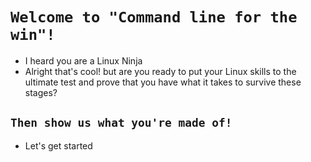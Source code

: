 # `Welcome to "Command line for the win"!`
   
- I heard you are a Linux Ninja
- Alright that's cool! but are you ready to put your Linux skills to the ultimate test and prove that you have what it takes to survive these stages?

## `Then show us what you're made of!`
- Let's get started 
